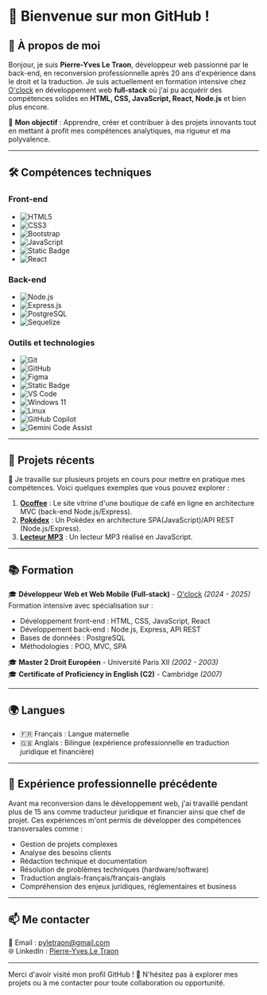 # 👋 Bienvenue sur mon GitHub !

## 🌟 À propos de moi
Bonjour, je suis **Pierre-Yves Le Traon**, développeur web passionné par le back-end, en reconversion professionnelle après 20 ans d'expérience dans le droit et la traduction. Je suis actuellement en formation intensive chez [O'clock](https://oclock.io) en développement web **full-stack** où j'ai pu acquérir des compétences solides en **HTML, CSS, JavaScript, React, Node.js** et bien plus encore.

🎯 **Mon objectif** : Apprendre, créer et contribuer à des projets innovants tout en mettant à profit mes compétences analytiques, ma rigueur et ma polyvalence.

---

## 🛠️ Compétences techniques

### Front-end
- ![HTML5](https://img.shields.io/badge/-HTML5-E34F26?logo=html5&logoColor=white)
- ![CSS3](https://img.shields.io/badge/-CSS3-1572B6?logo=css3&logoColor=white)
- ![Bootstrap](https://img.shields.io/badge/-Bootstrap-7952B3?logo=bootstrap&logoColor=white)
- ![JavaScript](https://img.shields.io/badge/-JavaScript-F7DF1E?logo=javascript&logoColor=black)
- ![Static Badge](https://img.shields.io/badge/TypeScript-3178C6?style=for-the-badge&logo=TypeScript&logoColor=%23FFF)
- ![React](https://img.shields.io/badge/-React-61DAFB?logo=react&logoColor=black)

### Back-end
- ![Node.js](https://img.shields.io/badge/-Node.js-339933?logo=node.js&logoColor=white)
- ![Express.js](https://img.shields.io/badge/-Express.js-000000?logo=express&logoColor=white)
- ![PostgreSQL](https://img.shields.io/badge/-PostgreSQL-336791?logo=postgresql&logoColor=white)
- ![Sequelize](https://img.shields.io/badge/Sequelize-52B0E7?style=for-the-badge&logo=sequelize&logoColor=white)

### Outils et technologies
- ![Git](https://img.shields.io/badge/-Git-F05032?logo=git&logoColor=white)
- ![GitHub](https://img.shields.io/badge/-GitHub-181717?logo=github&logoColor=white)
- ![Figma](https://img.shields.io/badge/-Figma-F24E1E?logo=figma&logoColor=white)
- ![Static Badge](https://img.shields.io/badge/Vite-646CFF?style=for-the-badge&logo=Vite&logoColor=%23FFF)
- ![VS Code](https://img.shields.io/badge/VS%20Code-007ACC?style=for-the-badge&logo=visualstudiocode&logoColor=white)
- ![Windows 11](https://img.shields.io/badge/Windows_11-0078D6?style=for-the-badge&logo=windows&logoColor=white)
- ![Linux](https://img.shields.io/badge/Linux-FCC624?style=for-the-badge&logo=linux&logoColor=black)
- ![GitHub Copilot](https://img.shields.io/badge/GitHub_Copilot-181717?style=for-the-badge&logo=github&logoColor=white)
- ![Gemini Code Assist](https://img.shields.io/badge/Gemini_Code_Assist-4285F4?style=for-the-badge&logo=google&logoColor=white)

---

## 🚀 Projets récents
🔧 Je travaille sur plusieurs projets en cours pour mettre en pratique mes compétences. Voici quelques exemples que vous pouvez explorer :
1. **[Ocoffee](https://github.com/pierre-yvesletraon/Ocoffee)** : Le site vitrine d'une boutique de café en ligne en architecture MVC (back-end Node.js/Express).
2. **[Pokédex](https://github.com/pierre-yvesletraon/Pokedex-JS)** : Un Pokédex en architecture SPA(JavaScript)/API REST (Node.js/Express).
3. **[Lecteur MP3](https://github.com/pierre-yvesletraon/JS-MP3-player)** : Un lecteur MP3 réalisé en JavaScript.

---

## 📚 Formation

🎓 **Développeur Web et Web Mobile (Full-stack)** - [O'clock](https://oclock.io) *(2024 - 2025)*  
Formation intensive avec spécialisation sur :
- Développement front-end : HTML, CSS, JavaScript, React
- Développement back-end : Node.js, Express, API REST
- Bases de données : PostgreSQL
- Méthodologies : POO, MVC, SPA

🎓 **Master 2 Droit Européen** - Université Paris XII *(2002 - 2003)*  
🎓 **Certificate of Proficiency in English (C2)** - Cambridge *(2007)*  

---

## 🌍 Langues
- 🇫🇷 Français : Langue maternelle  
- 🇬🇧 Anglais : Bilingue (expérience professionnelle en traduction juridique et financière)

---

## 💼 Expérience professionnelle précédente

Avant ma reconversion dans le développement web, j'ai travaillé pendant plus de 15 ans comme traducteur juridique et financier ainsi que chef de projet. Ces expériences m'ont permis de développer des compétences transversales comme :
- Gestion de projets complexes
- Analyse des besoins clients
- Rédaction technique et documentation
- Résolution de problèmes techniques (hardware/software)
- Traduction anglais-français/français-anglais
- Compréhension des enjeux juridiques, réglementaires et business

---

## 📫 Me contacter

📧 Email : [pyletraon@gmail.com](mailto:pyletraon@gmail.com)  
🌐 LinkedIn : [Pierre-Yves Le Traon](https://www.linkedin.com/in/pierre-yves-le-traon-56365194/)  

---

Merci d'avoir visité mon profil GitHub ! 🚀 N'hésitez pas à explorer mes projets ou à me contacter pour toute collaboration ou opportunité.
